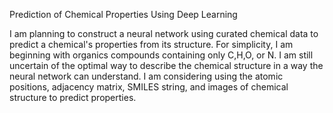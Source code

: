 Prediction of Chemical Properties Using Deep Learning


I am planning to construct a neural network using curated chemical data to predict a chemical's properties from its structure. For simplicity, I am beginning with organics compounds containing only C,H,O, or N. I am still uncertain of the optimal way to describe the chemical structure in a way the neural network can understand. I am considering using the atomic positions, adjacency matrix, SMILES string, and images of chemical structure to predict properties.
